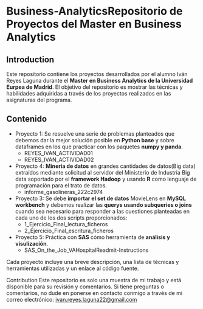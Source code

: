 # Business-AnalyticsRepositorio de Proyectos del Master en Business Analytics
## Introduction

Este repositorio contiene los proyectos desarrollados por el alumno Iván Reyes Laguna durante el **Master en Business Analytics de la Universidad Eurpea de Madrid**. El objetivo del repositorio es mostrar las técnicas y habilidades adquiridas a través de los proyectos realizados en las asignaturas del programa.

## Contenido
+ Proyecto 1: Se resuelve una serie de problemas planteados que debemos dar la mejor solución posible en **Python base** y sobre dataframes en los que practicar con los paquetes **numpy y panda**.
  + REYES_IVAN_ACTIVIDAD01
  + REYES_IVAN_ACTIVIDAD02
+ Proyecto 4: **Minería de datos** en grandes cantidades de datos(Big data) extraídos mediante solicitud al servidor del Ministerio de Industria Big data soportado por el **framework Hadoop** y usando **R** como lenguaje de programación para el trato de datos.
  + informe_gasolineras_222c2974
+ Proyecto 3: Se debe **importar el set de datos** MovieLens en **MySQL workbench** y debemos realizar las **querys usando subqueries o joins** cuando sea necesario para  responder  a  las  cuestiones  planteadas  en cada uno de los dos scripts proporcionados:
  + 1_Ejercicio_Final_lectura_ficheros 
  + 2_Ejercicio_Final_escritura_ficheros 
+ Proyecto 5: Práctica con **SAS** cómo herramienta de **análisis y visulización**.
  + SAS_On_the_Job_VAHospitalReadmit-Instructions 

Cada proyecto incluye una breve descripción, una lista de técnicas y herramientas utilizadas y un enlace al código fuente.

Contribution
Este repositorio es solo una muestra de mi trabajo y está disponible para su revisión y comentarios. Si tiene preguntas o comentarios, no dude en ponerse en contacto conmigo a través de mi correo electrónico: ivan.reyes.laguna22@gmail.com
